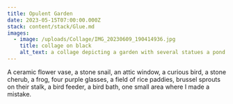 ```yaml
---
title: Opulent Garden
date: 2023-05-15T07:00:00.000Z
stack: content/stack/Glue.md
images:
  - image: /uploads/Collage/IMG_20230609_190414936.jpg
    title: collage on black
    alt_text: a collage depicting a garden with several statues a pond and a picnic
---
```


A ceramic flower vase, a stone snail, an attic window, a curious bird, a stone cherub, a frog, four purple glasses, a field of rice paddies, brussel sprouts on their stalk, a bird feeder, a bird bath, one small area where I made a mistake. 
